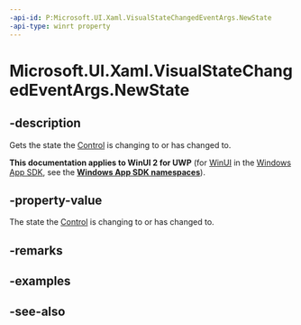 ```yaml
---
-api-id: P:Microsoft.UI.Xaml.VisualStateChangedEventArgs.NewState
-api-type: winrt property
---
```


<!-- Property syntax
public Windows.UI.Xaml.VisualState NewState { get;  set; }
-->

# Microsoft.UI.Xaml.VisualStateChangedEventArgs.NewState

## -description
Gets the state the [Control](../microsoft.ui.xaml.controls/control.md) is changing to or has changed to.

**This documentation applies to WinUI 2 for UWP** (for [WinUI](/windows/apps/winui/winui3/) in the [Windows App SDK](/windows/apps/windows-app-sdk/), see the **[Windows App SDK namespaces](/windows/windows-app-sdk/api/winrt/)**).

## -property-value
The state the [Control](../microsoft.ui.xaml.controls/control.md) is changing to or has changed to.

## -remarks

## -examples

## -see-also

